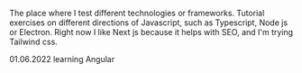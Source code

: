 The place where I test different technologies or frameworks. Tutorial exercises on different directions of Javascript, such as Typescript, Node js or Electron. Right now I like Next js because it helps with SEO, and I'm trying Tailwind css. 

01.06.2022 learning Angular
